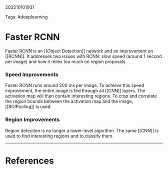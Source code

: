 202210101931

Tags: #deeplearning

# Faster RCNN
Faster RCNN is an [[Object Detection]] network and an improvement on [[RCNN]].  It addresses two issues with RCNN: slow speed (around 1 second per image) and how it relies too much on region proposals.

### Speed Improvements
Faster RCNN runs around 200 ms per image.  To achieve this speed improvement, the entire image is fed through all [[CNN]] layers.  The activation map will then contain interesting regions.  To crop and correlate the region bounds between the activation map and the image, [[ROIPooling]] is used.

### Region Improvements
Region detection is no longer a lower-level algorithm.  The same [[CNN]] is used to find interesting regions and to classify them.




---
# References

